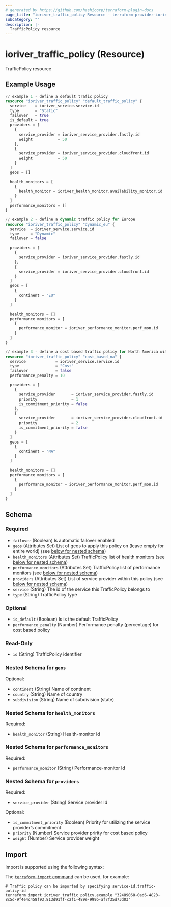 ```yaml
---
# generated by https://github.com/hashicorp/terraform-plugin-docs
page_title: "ioriver_traffic_policy Resource - terraform-provider-ioriver"
subcategory: ""
description: |-
  TrafficPolicy resource
---
```


# ioriver_traffic_policy (Resource)

TrafficPolicy resource

## Example Usage

```terraform
// example 1 - define a default trafic policy
resource "ioriver_traffic_policy" "default_traffic_policy" {
  service    = ioriver_service.service.id
  type       = "Static"
  failover   = true
  is_default = true
  providers = [
    {
      service_provider = ioriver_service_provider.fastly.id
      weight           = 50
    },
    {
      service_provider = ioriver_service_provider.cloudfront.id
      weight           = 50
    }
  ]
  geos = []

  health_monitors = [
    {
      health_monitor = ioriver_health_monitor.availability_monitor.id
    }
  ]
  performance_monitors = []
}

// example 2 - define a dynamic traffic policy for Europe
resource "ioriver_traffic_policy" "dynamic_eu" {
  service  = ioriver_service.service.id
  type     = "Dynamic"
  failover = false

  providers = [
    {
      service_provider = ioriver_service_provider.fastly.id
    },
    {
      service_provider = ioriver_service_provider.cloudfront.id
    }
  ]
  geos = [
    {
      continent = "EU"
    }
  ]

  health_monitors = []
  performance_monitors = [
    {
      performance_monitor = ioriver_performance_monitor.perf_mon.id
    }
  ]
}

// example 3 - define a cost based traffic policy for North America with performance penalty 10%
resource "ioriver_traffic_policy" "cost_based_na" {
  service             = ioriver_service.service.id
  type                = "Cost"
  failover            = false
  performance_penalty = 10

  providers = [
    {
      service_provider       = ioriver_service_provider.fastly.id
      priority               = 1
      is_commitment_priority = false
    },
    {
      service_provider       = ioriver_service_provider.cloudfront.id
      priority               = 2
      is_commitment_priority = false
    }
  ]
  geos = [
    {
      continent = "NA"
    }
  ]

  health_monitors = []
  performance_monitors = [
    {
      performance_monitor = ioriver_performance_monitor.perf_mon.id
    }
  ]
}
```

<!-- schema generated by tfplugindocs -->
## Schema

### Required

- `failover` (Boolean) Is automatic failover enabled
- `geos` (Attributes Set) List of geos to apply this policy on (leave empty for entire world) (see [below for nested schema](#nestedatt--geos))
- `health_monitors` (Attributes Set) TrafficPolicy list of health monitors (see [below for nested schema](#nestedatt--health_monitors))
- `performance_monitors` (Attributes Set) TrafficPolicy list of performance monitors (see [below for nested schema](#nestedatt--performance_monitors))
- `providers` (Attributes Set) List of service provider within this policy (see [below for nested schema](#nestedatt--providers))
- `service` (String) The id of the service this TrafficPolicy belongs to
- `type` (String) TrafficPolicy type

### Optional

- `is_default` (Boolean) Is is the default TrafficPolicy
- `performance_penalty` (Number) Performance penalty (percentage) for cost based policy

### Read-Only

- `id` (String) TrafficPolicy identifier

<a id="nestedatt--geos"></a>
### Nested Schema for `geos`

Optional:

- `continent` (String) Name of continent
- `country` (String) Name of country
- `subdivision` (String) Name of subdivision (state)


<a id="nestedatt--health_monitors"></a>
### Nested Schema for `health_monitors`

Required:

- `health_monitor` (String) Health-monitor Id


<a id="nestedatt--performance_monitors"></a>
### Nested Schema for `performance_monitors`

Required:

- `performance_monitor` (String) Performance-monitor Id


<a id="nestedatt--providers"></a>
### Nested Schema for `providers`

Required:

- `service_provider` (String) Service provider Id

Optional:

- `is_commitment_priority` (Boolean) Priority for utilizing the service provider’s commitment
- `priority` (Number) Service provider pririty for cost based policy
- `weight` (Number) Service provider weight

## Import

Import is supported using the following syntax:

The [`terraform import` command](https://developer.hashicorp.com/terraform/cli/commands/import) can be used, for example:

```shell
# Traffic policy can be imported by specifying service-id,traffic-policy-id
terraform import ioriver_traffic_policy.example "32489068-0ad6-4823-8c5d-9f4e4c458f93,813d91ff-c2f1-489e-999b-af7f35d73d03"
```
